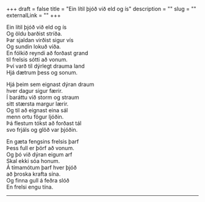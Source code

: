 +++
draft = false
title = "Ein lítil þjóð við eld og ís"
description = ""
slug = ""
externalLink = ""
+++

Ein lítil þjóð við eld og ís  
Og öldu barðist stríða.  
Þar sjaldan virðist sigur vís  
Og sundin lokuð víða.  
En fólkið reyndi að forðast grand  
til frelsis sótti að vonum.  
Því varð til dýrlegt drauma land  
Hjá dætrum þess og sonum.  

Hjá þeim sem eignast dýran draum  
hver dagur sigur færir.  
Í baráttu við storm og straum  
sitt stærsta margur lærir.  
Og til að eignast eina sál  
menn ortu fögur ljóðin.  
Þá flestum tókst að forðast tál  
svo frjáls og glöð var þjóðin.  

En gæta fengsins frelsis þarf  
Þess full er þörf að vonum.  
Og þó við dýran eigum arf  
Skal ekki sóa honum.  
Á tímamótum þarf hver þjóð  
að þroska krafta sína.  
Og finna gull á feðra slóð  
En frelsi engu tína.  

- - - -
